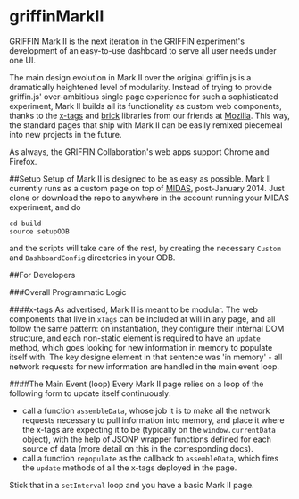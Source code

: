griffinMarkII
=============

GRIFFIN Mark II is the next iteration in the GRIFFIN experiment's development of an easy-to-use dashboard to serve all user needs under one UI.  

The main design evolution in Mark II over the original griffin.js is a dramatically heightened level of modularity.  Instead of trying to provide griffin.js' over-ambitious single page experience for such a sophisticated experiment, Mark II builds all its functionality as custom web components, thanks to the [x-tags](http://www.x-tags.org/) and [brick](http://mozilla.github.io/brick/) libraries from our friends at [Mozilla](http://www.mozilla.org/en-US/).  This way, the standard pages that ship with Mark II can be easily remixed piecemeal into new projects in the future.

As always, the GRIFFIN Collaboration's web apps support Chrome and Firefox.

##Setup
Setup of Mark II is designed to be as easy as possible.  Mark II currently runs as a custom page on top of [MIDAS](https://midas.triumf.ca/MidasWiki/index.php/Main_Page), post-January 2014.  Just clone or download the repo to anywhere in the account running your MIDAS experiment, and do

```
cd build
source setupODB
```

and the scripts will take care of the rest, by creating the necessary `Custom` and `DashboardConfig` directories in your ODB.

##For Developers

###Overall Programmatic Logic

####x-tags
As advertised, Mark II is meant to be modular.  The web components that live in `xTags` can be included at will in any page, and all follow the same pattern: on instantiation, they configure their internal DOM structure, and each non-static element is required to have an `update` method, which goes looking for new information in memory to populate itself with.  The key designe element in that sentence was 'in memory' - all network requests for new information are handled in the main event loop.

####The Main Event (loop)
Every Mark II page relies on a loop of the following form to update itself continuously:

 - call a function `assembleData`, whose job it is to make all the network requests necessary to pull information into memory, and place it where the x-tags are expecting it to be (typically on the `window.currentData` object), with the help of JSONP wrapper functions defined for each source of data (more detail on this in the corresponding docs).
 - call a function `repopulate` as the callback to `assembleData`, which fires the `update` methods of all the x-tags deployed in the page.
 
Stick that in a `setInterval` loop and you have a basic Mark II page.

